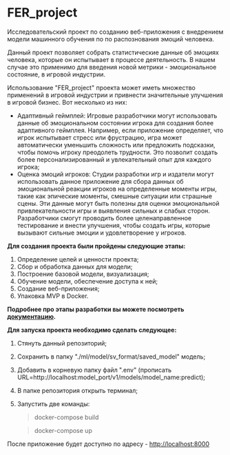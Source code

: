 # FER_project
Исследовательский проект по созданию веб-приложения с внедрением модели машинного обучения по по распознования эмоций человека.

Данный проект позволяет собрать статистические данные об эмоциях человека, которые он испытывает в процессе деятельность. В нашем случае это применимо для введения новой метрики - эмоциональное состояние, в игровой индустрии. 

Использование "FER_project" проекта может иметь множество применений в игровой индустрии и привнести значительные улучшения в игровой бизнес. Вот несколько из них:
- Адаптивный геймплей: Игровые разработчики могут использовать данные об эмоциональном состоянии игрока для создания более адаптивного геймплея. Например, если приложение определяет, что игрок испытывает стресс или фрустрацию, игра может автоматически уменьшить сложность или предложить подсказки, чтобы помочь игроку преодолеть трудности. Это позволит создать более персонализированный и увлекательный опыт для каждого игрока;
- Оценка эмоций игроков: Студии разработки игр и издатели могут использовать данное приложение для сбора данных об эмоциональной реакции игроков на определенные моменты игры, такие как эпические моменты, смешные ситуации или страшные сцены. Эти данные могут быть полезны для оценки эмоциональной привлекательности игры и выявления сильных и слабых сторон. Разработчики смогут проводить более целенаправленное тестирование и внести улучшения, чтобы создать игры, которые вызывают сильные эмоции и удовлетворение у игроков.

**Для создания проекта были пройдены следующие этапы:**
1. Определение целей и ценности проекта;
2. Сбор и обработка данных для модели;
3. Построение базовой модели, визуализация;
4. Обучение модели, обеспечение доступа к ней;
5. Создание веб-приложения;
6. Упаковка MVP в Docker.

**Подробнее про этапы разработки вы можете посмотреть [документацию](https://egorchernov5.github.io/FER_project/).**

**Для запуска проекта необходимо сделать следующее:**
1. Стянуть данный репозиторий;
2. Сохранить в папку "./ml/model/sv_format/saved_model" модель;
3. Добавить в корневую папку файл ".env" (прописать URL=http://localhost:model_port/v1/models/model_name:predict);
4. В папке репозитория открыть терминал;
5. Запустить две команды:
    > docker-compose build

    > docker-compose up

После приложение будет доступно по адресу - [http://localhost:8000](http://localhost:8000)
